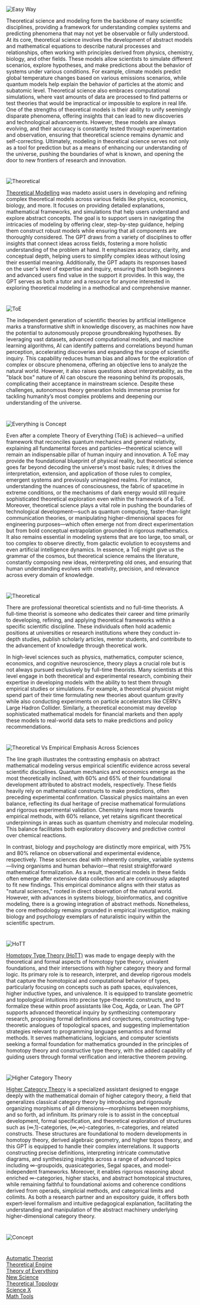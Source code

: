 ![Easy Way](https://github.com/user-attachments/assets/3ef2c5a4-8c74-42b0-9f32-9ee11b3ce602)

Theoretical science and modeling form the backbone of many scientific disciplines, providing a framework for understanding complex systems and predicting phenomena that may not yet be observable or fully understood. At its core, theoretical science involves the development of abstract models and mathematical equations to describe natural processes and relationships, often working with principles derived from physics, chemistry, biology, and other fields. These models allow scientists to simulate different scenarios, explore hypotheses, and make predictions about the behavior of systems under various conditions. For example, climate models predict global temperature changes based on various emissions scenarios, while quantum models help explain the behavior of particles at the atomic and subatomic level. Theoretical science also embraces computational simulations, where vast amounts of data are processed to find patterns or test theories that would be impractical or impossible to explore in real life. One of the strengths of theoretical models is their ability to unify seemingly disparate phenomena, offering insights that can lead to new discoveries and technological advancements. However, these models are always evolving, and their accuracy is constantly tested through experimentation and observation, ensuring that theoretical science remains dynamic and self-correcting. Ultimately, modeling in theoretical science serves not only as a tool for prediction but as a means of enhancing our understanding of the universe, pushing the boundaries of what is known, and opening the door to new frontiers of research and innovation.

#

![Theoretical](https://github.com/user-attachments/assets/c9ed7e6a-cf98-4c37-a11e-cce98208a4a6)

[Theoretical Modelling](https://chatgpt.com/g/g-QTnHJWSCq-theoretical-modelling) was madeto assist users in developing and refining complex theoretical models across various fields like physics, economics, biology, and more. It focuses on providing detailed explanations, mathematical frameworks, and simulations that help users understand and explore abstract concepts. The goal is to support users in navigating the intricacies of modeling by offering clear, step-by-step guidance, helping them construct robust models while ensuring that all components are thoroughly considered. The GPT draws from a variety of disciplines to offer insights that connect ideas across fields, fostering a more holistic understanding of the problem at hand. It emphasizes accuracy, clarity, and conceptual depth, helping users to simplify complex ideas without losing their essential meaning. Additionally, the GPT adapts its responses based on the user's level of expertise and inquiry, ensuring that both beginners and advanced users find value in the support it provides. In this way, the GPT serves as both a tutor and a resource for anyone interested in exploring theoretical modeling in a methodical and comprehensive manner.

#

![ToE](https://github.com/user-attachments/assets/6cd62b78-3c9d-4a9a-b120-17a4a4821fa9)

The independent generation of scientific theories by artificial intelligence marks a transformative shift in knowledge discovery, as machines now have the potential to autonomously propose groundbreaking hypotheses. By leveraging vast datasets, advanced computational models, and machine learning algorithms, AI can identify patterns and correlations beyond human perception, accelerating discoveries and expanding the scope of scientific inquiry. This capability reduces human bias and allows for the exploration of complex or obscure phenomena, offering an objective lens to analyze the natural world. However, it also raises questions about interpretability, as the "black box" nature of AI can obscure the reasoning behind its proposals, complicating their acceptance in mainstream science. Despite these challenges, autonomous theory generation holds immense promise for tackling humanity’s most complex problems and deepening our understanding of the universe.

#

![Everything is Concept](https://github.com/user-attachments/assets/8fac3c3e-a517-420d-8e63-3152b437a6ae)

Even after a complete Theory of Everything (ToE) is achieved—a unified framework that reconciles quantum mechanics and general relativity, explaining all fundamental forces and particles—theoretical science will remain an indispensable pillar of human inquiry and innovation. A ToE may provide the foundational blueprint of physical reality, but theoretical science goes far beyond decoding the universe's most basic rules; it drives the interpretation, extension, and application of those rules to complex, emergent systems and previously unimagined realms. For instance, understanding the nuances of consciousness, the fabric of spacetime in extreme conditions, or the mechanisms of dark energy would still require sophisticated theoretical exploration even within the framework of a ToE. Moreover, theoretical science plays a vital role in pushing the boundaries of technological development—such as quantum computing, faster-than-light communication theories, or manipulating higher-dimensional spaces for engineering purposes—which often emerge not from direct experimentation but from bold conceptual extrapolation grounded in rigorous mathematics. It also remains essential in modeling systems that are too large, too small, or too complex to observe directly, from galactic evolution to ecosystems and even artificial intelligence dynamics. In essence, a ToE might give us the grammar of the cosmos, but theoretical science remains the literature, constantly composing new ideas, reinterpreting old ones, and ensuring that human understanding evolves with creativity, precision, and relevance across every domain of knowledge.

#

![Theoretical](https://github.com/user-attachments/assets/319d4fa9-ed5b-49c6-bbb8-2b4f2605f026)

There are professional theoretical scientists and no full-time theorists. A full-time theorist is someone who dedicates their career and time primarily to developing, refining, and applying theoretical frameworks within a specific scientific discipline. These individuals often hold academic positions at universities or research institutions where they conduct in-depth studies, publish scholarly articles, mentor students, and contribute to the advancement of knowledge through theoretical work.

In high-level sciences such as physics, mathematics, computer science, economics, and cognitive neuroscience, theory plays a crucial role but is not always pursued exclusively by full-time theorists. Many scientists at this level engage in both theoretical and experimental research, combining their expertise in developing models with the ability to test them through empirical studies or simulations. For example, a theoretical physicist might spend part of their time formulating new theories about quantum gravity while also conducting experiments on particle accelerators like CERN's Large Hadron Collider. Similarly, a theoretical economist may develop sophisticated mathematical models for financial markets and then apply these models to real-world data sets to make predictions and policy recommendations.

#

![Theoretical Vs Empirical Emphasis Across Sciences](https://github.com/user-attachments/assets/3ba10cfd-c3a9-4ed8-a6c5-ef267fe37a5c)

The line graph illustrates the contrasting emphasis on abstract mathematical modeling versus empirical scientific evidence across several scientific disciplines. Quantum mechanics and economics emerge as the most theoretically inclined, with 60% and 65% of their foundational development attributed to abstract models, respectively. These fields heavily rely on mathematical constructs to make predictions, often preceding experimental confirmation. Classical physics maintains an even balance, reflecting its dual heritage of precise mathematical formulations and rigorous experimental validation. Chemistry leans more towards empirical methods, with 60% reliance, yet retains significant theoretical underpinnings in areas such as quantum chemistry and molecular modeling. This balance facilitates both exploratory discovery and predictive control over chemical reactions.

In contrast, biology and psychology are distinctly more empirical, with 75% and 80% reliance on observational and experimental evidence, respectively. These sciences deal with inherently complex, variable systems—living organisms and human behavior—that resist straightforward mathematical formalization. As a result, theoretical models in these fields often emerge after extensive data collection and are continuously adapted to fit new findings. This empirical dominance aligns with their status as "natural sciences," rooted in direct observation of the natural world. However, with advances in systems biology, bioinformatics, and cognitive modeling, there is a growing integration of abstract methods. Nonetheless, the core methodology remains grounded in empirical investigation, making biology and psychology exemplars of naturalistic inquiry within the scientific spectrum.

#

![HoTT](https://github.com/user-attachments/assets/6e8afd87-b84f-43a3-95c0-27c49a33a18b)

[Homotopy Type Theory (HoTT)](https://chatgpt.com/g/g-6834d2479778819195f5c812e92821cd-homotopy-type-theory-hott) was made to  engage deeply with the theoretical and formal aspects of homotopy type theory, univalent foundations, and their intersections with higher category theory and formal logic. Its primary role is to research, interpret, and develop rigorous models that capture the homotopical and computational behavior of types, particularly focusing on concepts such as path spaces, equivalences, higher inductive types, and univalence. It is equipped to translate geometric and topological intuitions into precise type-theoretic constructs, and to formalize these within proof assistants like Coq, Agda, or Lean. The GPT supports advanced theoretical inquiry by synthesizing contemporary research, proposing formal definitions and conjectures, constructing type-theoretic analogues of topological spaces, and suggesting implementation strategies relevant to programming language semantics and formal methods. It serves mathematicians, logicians, and computer scientists seeking a formal foundation for mathematics grounded in the principles of homotopy theory and constructive type theory, with the added capability of guiding users through formal verification and interactive theorem proving.

#

![Higher Category Theory](https://github.com/user-attachments/assets/50f2a11e-ca0d-4681-a5ce-f4aed6ae4c5c)

[Higher Category Theory](https://chatgpt.com/g/g-6834d55e49e08191b1a14a83c87e8c5f-higher-category-theory) is a specialized assistant designed to engage deeply with the mathematical domain of higher category theory, a field that generalizes classical category theory by introducing and rigorously organizing morphisms of all dimensions—morphisms between morphisms, and so forth, ad infinitum. Its primary role is to assist in the conceptual development, formal specification, and theoretical exploration of structures such as (∞,1)-categories, (∞,∞)-categories, n-categories, and related constructs. These structures are foundational to modern developments in homotopy theory, derived algebraic geometry, and higher topos theory, and this GPT is equipped to handle their complex interrelations. It supports constructing precise definitions, interpreting intricate commutative diagrams, and synthesizing insights across a range of advanced topics including ∞-groupoids, quasicategories, Segal spaces, and model-independent frameworks. Moreover, it enables rigorous reasoning about enriched ∞-categories, higher stacks, and abstract homotopical structures, while remaining faithful to foundational axioms and coherence conditions derived from operads, simplicial methods, and categorical limits and colimits. As both a research partner and an expository guide, it offers both expert-level formalism and intuitive pedagogical explanation, facilitating the understanding and manipulation of the abstract machinery underlying higher-dimensional category theory.

#
![Concept](https://github.com/user-attachments/assets/2c8c8d82-09aa-4048-9aef-9a16f321641f)
#

[Automatic Theorist](https://chatgpt.com/g/g-67fe7986a08c8191b6e47a94b6bbb3d0-automatic-theorist)
<br>
[Theoretical Engine](https://github.com/sourceduty/Theoretical_Engine)
<br>
[Theory of Everything](https://github.com/sourceduty/Theory_of_Everything)
<br>
[New Science](https://github.com/sourceduty/New_Science)
<br>
[Theoretical Topology](https://chatgpt.com/g/g-68344eacc9a48191ab1e16edfbff084b-theoretical-topology)
<br>
[Science X](https://github.com/sourceduty/Science_X)
<br>
[Math Tools](https://github.com/sourceduty/Math_Tools)
